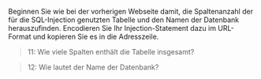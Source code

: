 Beginnen Sie wie bei der vorherigen Webseite damit, die Spaltenanzahl der für die SQL-Injection genutzten Tabelle und den Namen der Datenbank herauszufinden.
Encodieren Sie Ihr Injection-Statement dazu im URL-Format und kopieren Sie es in die Adresszeile.

>11: Wie viele Spalten enthält die Tabelle insgesamt?

>12: Wie lautet der Name der Datenbank?